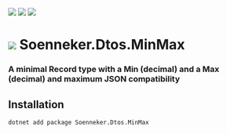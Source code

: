 [![](https://img.shields.io/nuget/v/soenneker.dtos.minmax.svg?style=for-the-badge)](https://www.nuget.org/packages/soenneker.dtos.minmax/)
[![](https://img.shields.io/github/actions/workflow/status/soenneker/soenneker.dtos.minmax/publish-package.yml?style=for-the-badge)](https://github.com/soenneker/soenneker.dtos.minmax/actions/workflows/publish-package.yml)
[![](https://img.shields.io/nuget/dt/soenneker.dtos.minmax.svg?style=for-the-badge)](https://www.nuget.org/packages/soenneker.dtos.minmax/)

# ![](https://user-images.githubusercontent.com/4441470/224455560-91ed3ee7-f510-4041-a8d2-3fc093025112.png) Soenneker.Dtos.MinMax
### A minimal Record type with a Min (decimal) and a Max (decimal) and maximum JSON compatibility

## Installation

```
dotnet add package Soenneker.Dtos.MinMax
```
